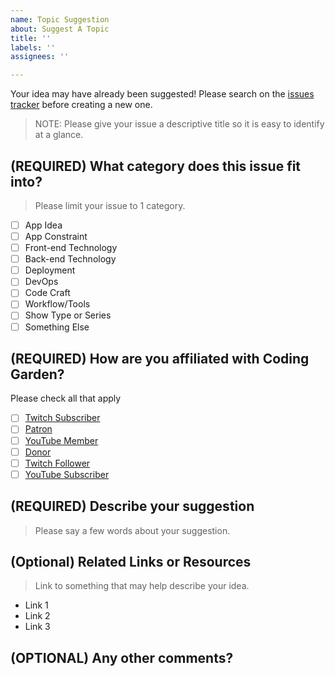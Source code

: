 ```yaml
---
name: Topic Suggestion
about: Suggest A Topic
title: ''
labels: ''
assignees: ''

---
```


Your idea may have already been suggested! Please search on the [issues tracker](https://github.com/CodingGarden/landscaping/issues) before creating a new one.

>NOTE: Please give your issue a descriptive title so it is easy to identify at a glance.

## (REQUIRED) What category does this issue fit into?

>Please limit your issue to 1 category.

* [ ] App Idea
* [ ] App Constraint
* [ ] Front-end Technology
* [ ] Back-end Technology
* [ ] Deployment
* [ ] DevOps
* [ ] Code Craft
* [ ] Workflow/Tools
* [ ] Show Type or Series
* [ ] Something Else

## (REQUIRED) How are you affiliated with Coding Garden?

Please check all that apply

* [ ] [Twitch Subscriber](https://twitch.tv/codinggarden)
* [ ] [Patron](https://www.patreon.com/CodingGardenWithCJ)
* [ ] [YouTube Member](https://www.youtube.com/codinggardenwithcj/join)
* [ ] [Donor](https://streamlabs.com/CodingGardenWithCJ)
* [ ] [Twitch Follower](https://twitch.tv/codinggarden)
* [ ] [YouTube Subscriber](https://www.youtube.com/codinggardenwithcj?sub_confirmation=1)

## (REQUIRED) Describe your suggestion

>Please say a few words about your suggestion.

## (Optional) Related Links or Resources

>Link to something that may help describe your idea.

* Link 1
* Link 2
* Link 3

## (OPTIONAL) Any other comments?
